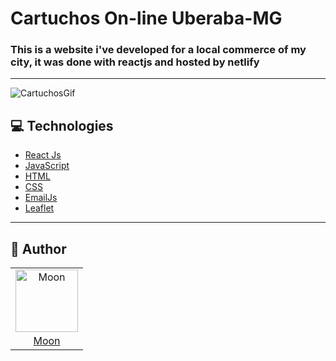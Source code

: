 # Cartuchos On-line Uberaba-MG

### This is a website i've developed for a local commerce of my city, it was done with reactjs and hosted by netlify
---

![CartuchosGif](https://github.com/mooncoded/cartuchosonline/blob/main/cartuchos.gif)

## 💻 Technologies

- [React Js](https://developer.mozilla.org/en-US/docs/Web/API/Fetch_API)
- [JavaScript](https://www.javascript.com/)
- [HTML](https://html.spec.whatwg.org/multipage/)
- [CSS](https://devdocs.io/css/)
- [EmailJs](https://www.emailjs.com/)
- [Leaflet](https://leafletjs.com/)

---

## 📖 Author
<table>
  <tr>
    <td  align=center>
        <img src="https://avatars.githubusercontent.com/u/90803853?v=4" width="100px" alt="Moon">
        <a href="https://github.com/mooncoded">
          <br>
            Moon
          </br>
        </a>
    </td>
  </tr>
</table>
